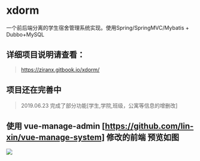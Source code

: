 # xdorm
一个前后端分离的学生宿舍管理系统实现。使用Spring/SpringMVC/Mybatis + Dubbo+MySQL
## 详细项目说明请查看：
> https://ziranx.gitbook.io/xdorm/

## 项目还在完善中
> 2019.06.23 完成了部分功能[学生,学院,班级，公寓等信息的增删改]
## 使用 vue-manage-admin [https://github.com/lin-xin/vue-manage-system] 修改的前端 预览如图  
![](https://raw.githubusercontent.com/ziranx/tuchuang/master/img/20190623232458.png)
